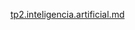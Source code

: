 [tp2.inteligencia.artificial.md](https://github.com/user-attachments/files/17685452/tp2.inteligencia.artificial.md)
